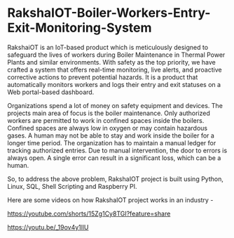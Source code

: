 # RakshaIOT-Boiler-Workers-Entry-Exit-Monitoring-System

RakshaiOT is an IoT-based product which is meticulously designed to safeguard the lives of workers during Boiler Maintenance in Thermal Power Plants and similar environments. With safety as the top priority, we have crafted a system that offers real-time monitoring, live alerts, and proactive corrective actions to prevent potential hazards. It is a product that automatically monitors workers and logs their entry and exit statuses on a Web portal-based dashboard.

Organizations spend a lot of money on safety equipment and devices. The projects main area of focus is the boiler maintenance. Only authorized workers are permitted to work in confined spaces inside the boilers. Confined spaces are always low in oxygen or may contain hazardous gases. A human may not be able to stay and work inside the boiler for a longer time period. The organization has to maintain a manual ledger for tracking authorized entries. Due to manual intervention, the door to errors is always open. A single error can result in a significant loss, which can be a human. 

So, to address the above problem, RakshaIOT project is built using Python, Linux, SQL, Shell Scripting and Raspberry PI.


Here are some videos on how RakshaIOT project works in an industry - 

https://youtube.com/shorts/15Zg1Cy8TGI?feature=share

https://youtu.be/_19ov4y1llU
